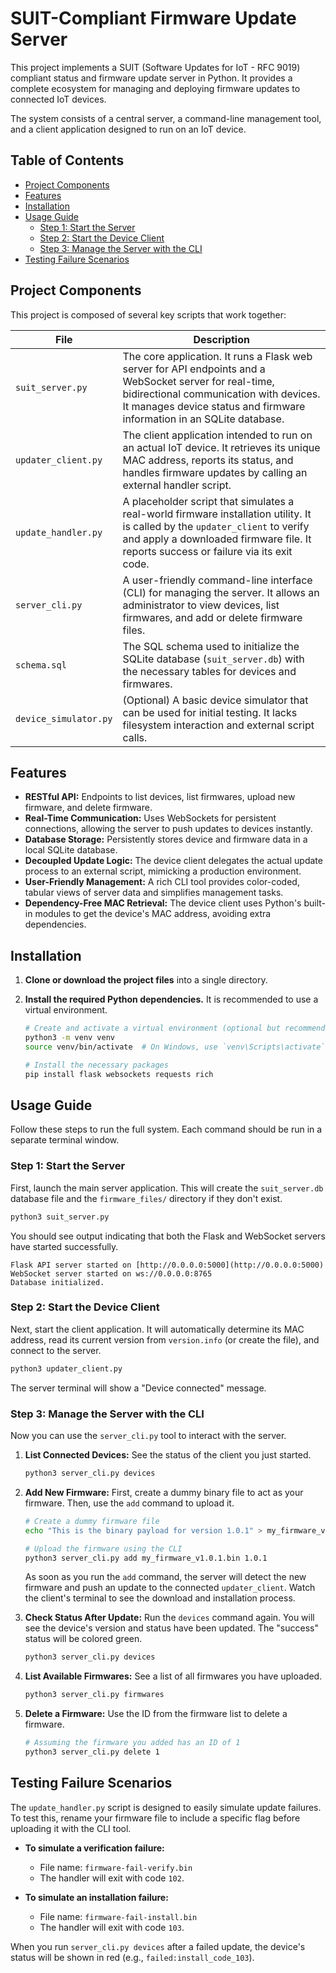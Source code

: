 # SUIT-Compliant Firmware Update Server

This project implements a SUIT (Software Updates for IoT - RFC 9019) compliant status and firmware update server in Python. It provides a complete ecosystem for managing and deploying firmware updates to connected IoT devices.

The system consists of a central server, a command-line management tool, and a client application designed to run on an IoT device.

## Table of Contents

- [Project Components](#project-components)
- [Features](#features)
- [Installation](#installation)
- [Usage Guide](#usage-guide)
  - [Step 1: Start the Server](#step-1-start-the-server)
  - [Step 2: Start the Device Client](#step-2-start-the-device-client)
  - [Step 3: Manage the Server with the CLI](#step-3-manage-the-server-with-the-cli)
- [Testing Failure Scenarios](#testing-failure-scenarios)

## Project Components

This project is composed of several key scripts that work together:

| File                  | Description                                                                                                                              |
| --------------------- | ---------------------------------------------------------------------------------------------------------------------------------------- |
| `suit_server.py`      | The core application. It runs a Flask web server for API endpoints and a WebSocket server for real-time, bidirectional communication with devices. It manages device status and firmware information in an SQLite database. |
| `updater_client.py`   | The client application intended to run on an actual IoT device. It retrieves its unique MAC address, reports its status, and handles firmware updates by calling an external handler script. |
| `update_handler.py`   | A placeholder script that simulates a real-world firmware installation utility. It is called by the `updater_client` to verify and apply a downloaded firmware file. It reports success or failure via its exit code. |
| `server_cli.py`       | A user-friendly command-line interface (CLI) for managing the server. It allows an administrator to view devices, list firmwares, and add or delete firmware files. |
| `schema.sql`          | The SQL schema used to initialize the SQLite database (`suit_server.db`) with the necessary tables for devices and firmwares. |
| `device_simulator.py` | (Optional) A basic device simulator that can be used for initial testing. It lacks filesystem interaction and external script calls. |

## Features

- **RESTful API:** Endpoints to list devices, list firmwares, upload new firmware, and delete firmware.
- **Real-Time Communication:** Uses WebSockets for persistent connections, allowing the server to push updates to devices instantly.
- **Database Storage:** Persistently stores device and firmware data in a local SQLite database.
- **Decoupled Update Logic:** The device client delegates the actual update process to an external script, mimicking a production environment.
- **User-Friendly Management:** A rich CLI tool provides color-coded, tabular views of server data and simplifies management tasks.
- **Dependency-Free MAC Retrieval:** The device client uses Python's built-in modules to get the device's MAC address, avoiding extra dependencies.

## Installation

1.  **Clone or download the project files** into a single directory.

2.  **Install the required Python dependencies.** It is recommended to use a virtual environment.

    ```bash
    # Create and activate a virtual environment (optional but recommended)
    python3 -m venv venv
    source venv/bin/activate  # On Windows, use `venv\Scripts\activate`

    # Install the necessary packages
    pip install flask websockets requests rich
    ```

## Usage Guide

Follow these steps to run the full system. Each command should be run in a separate terminal window.

### Step 1: Start the Server

First, launch the main server application. This will create the `suit_server.db` database file and the `firmware_files/` directory if they don't exist.

```bash
python3 suit_server.py
```

You should see output indicating that both the Flask and WebSocket servers have started successfully.

```
Flask API server started on [http://0.0.0.0:5000](http://0.0.0.0:5000)
WebSocket server started on ws://0.0.0.0:8765
Database initialized.
```

### Step 2: Start the Device Client

Next, start the client application. It will automatically determine its MAC address, read its current version from `version.info` (or create the file), and connect to the server.

```bash
python3 updater_client.py
```

The server terminal will show a "Device connected" message.

### Step 3: Manage the Server with the CLI

Now you can use the `server_cli.py` tool to interact with the server.

1.  **List Connected Devices:**
    See the status of the client you just started.

    ```bash
    python3 server_cli.py devices
    ```

2.  **Add New Firmware:**
    First, create a dummy binary file to act as your firmware. Then, use the `add` command to upload it.

    ```bash
    # Create a dummy firmware file
    echo "This is the binary payload for version 1.0.1" > my_firmware_v1.0.1.bin

    # Upload the firmware using the CLI
    python3 server_cli.py add my_firmware_v1.0.1.bin 1.0.1
    ```

    As soon as you run the `add` command, the server will detect the new firmware and push an update to the connected `updater_client`. Watch the client's terminal to see the download and installation process.

3.  **Check Status After Update:**
    Run the `devices` command again. You will see the device's version and status have been updated. The "success" status will be colored green.

    ```bash
    python3 server_cli.py devices
    ```

4.  **List Available Firmwares:**
    See a list of all firmwares you have uploaded.

    ```bash
    python3 server_cli.py firmwares
    ```

5.  **Delete a Firmware:**
    Use the ID from the firmware list to delete a firmware.

    ```bash
    # Assuming the firmware you added has an ID of 1
    python3 server_cli.py delete 1
    ```

## Testing Failure Scenarios

The `update_handler.py` script is designed to easily simulate update failures. To test this, rename your firmware file to include a specific flag before uploading it with the CLI tool.

-   **To simulate a verification failure:**
    -   File name: `firmware-fail-verify.bin`
    -   The handler will exit with code `102`.

-   **To simulate an installation failure:**
    -   File name: `firmware-fail-install.bin`
    -   The handler will exit with code `103`.

When you run `server_cli.py devices` after a failed update, the device's status will be shown in red (e.g., `failed:install_code_103`).
